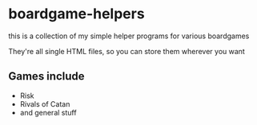 # boardgame-helpers
this is a collection of my simple helper programs for various boardgames

They're all single HTML files, so you can store them wherever you want

## Games include
-	Risk
-	Rivals of Catan
-	and general stuff
